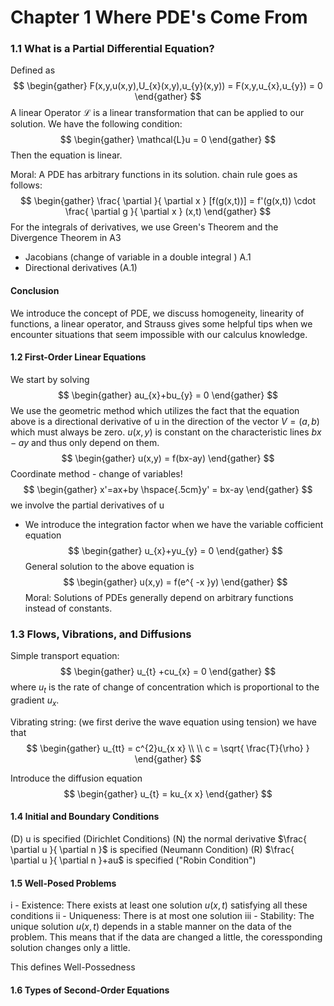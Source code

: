 # Chapter 1 Where PDE's Come From
### 1.1 What is a Partial Differential Equation?
Defined as 
$$
\begin{gather}
F(x,y,u(x,y),U_{x}(x,y),u_{y}(x,y)) = F(x,y,u_{x},u_{y}) = 0
\end{gather}
$$
A linear Operator $\mathcal{L}$ is a linear transformation that can be applied to our solution. We have the following condition: 
$$
\begin{gather}
\mathcal{L}u = 0 
\end{gather}
$$
Then the equation is linear. 

Moral: A PDE has arbitrary functions in its solution. 
chain rule goes as follows: 
$$
\begin{gather}
\frac{ \partial  }{ \partial x } [f(g(x,t))] = f'(g(x,t)) \cdot \frac{ \partial g }{ \partial x } (x,t)
\end{gather}
$$
For the integrals of derivatives, we use Green's Theorem and the Divergence Theorem in A3
- Jacobians (change of variable in a double integral ) A.1
- Directional derivatives (A.1)

#### Conclusion
We introduce the concept of PDE, we discuss homogeneity, linearity of functions, a linear operator, and Strauss gives some helpful tips when we encounter situations that seem impossible with our calculus knowledge. 

#### 1.2 First-Order Linear Equations

We start by solving 
$$
\begin{gather}
au_{x}+bu_{y} = 0
\end{gather}
$$
We use the geometric method which utilizes the fact that the equation above is a directional derivative of u in the direction of the vector $V = (a,b)$ which must always be zero. $u(x,y)$ is constant on the characteristic lines $bx-ay$ and thus only depend on them. 
$$
\begin{gather}
u(x,y) = f(bx-ay)
\end{gather}
$$
Coordinate method - change of variables! 
$$
\begin{gather}
x'=ax+by \hspace{.5cm}y' = bx-ay
\end{gather}
$$
we involve the partial derivatives of u 
- We introduce the integration factor when we have the variable cofficient equation $$
\begin{gather}
u_{x}+yu_{y} = 0
\end{gather}
$$
General solution to the above equation is 
$$
\begin{gather}
u(x,y) = f(e^{ -x }y)
\end{gather}
$$
Moral:  Solutions of PDEs generally depend on arbitrary functions instead of constants. 

### 1.3 Flows, Vibrations, and Diffusions

Simple transport equation: 
$$
\begin{gather}
u_{t} +cu_{x} = 0
\end{gather}
$$
where $u_{t}$ is the rate of change of concentration which is proportional to the gradient $u_{x}$. 

Vibrating string: (we first derive the wave equation using tension)
we have that 
$$
\begin{gather}
u_{tt} = c^{2}u_{x x} \\ \\ 
c = \sqrt{ \frac{T}{\rho} }
\end{gather}
$$

Introduce the diffusion equation
$$
\begin{gather}
u_{t} = ku_{x x}
\end{gather}
$$
#### 1.4 Initial and Boundary Conditions

(D) u is specified (Dirichlet Conditions)
(N) the normal derivative $\frac{ \partial u }{ \partial n }$ is specified (Neumann Condition)
(R) $\frac{ \partial u  }{ \partial n }+au$ is specified ("Robin Condition")

#### 1.5 Well-Posed Problems

i - Existence: There exists at least one solution $u(x,t)$ satisfying all these conditions
ii - Uniqueness: There is at most one solution
iii - Stability: The unique solution $u(x,t)$ depends in a stable manner on the data of the problem. This means that if the data are changed a little, the coressponding solution changes only a little. 

This defines Well-Possedness

#### 1.6 Types of Second-Order Equations

